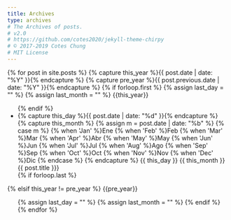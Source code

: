 ```yaml
---
title: Archives
type: archives
# The Archives of posts.
# v2.0
# https://github.com/cotes2020/jekyll-theme-chirpy
# © 2017-2019 Cotes Chung
# MIT License
---
```


<div id="archives" class="pl-xl-2">
{% for post in site.posts %}
  {% capture this_year %}{{ post.date | date: "%Y" }}{% endcapture %}
  {% capture pre_year %}{{ post.previous.date | date: "%Y" }}{% endcapture %}
  {% if forloop.first %}
    {% assign last_day = "" %}
    {% assign last_month = "" %}
  <span class="lead">{{this_year}}</span>
  <ul class="list-unstyled">
  {% endif %}
    <li>
      <div>
        {% capture this_day %}{{ post.date | date: "%d" }}{% endcapture %} {% capture this_month %} {% assign m = post.date | date: "%b" %} {% case m %} {% when 'Jan' %}Ene {% when 'Feb' %}Feb {% when 'Mar' %}Mar {% when 'Apr' %}Abr {% when 'May' %}May {% when 'Jun' %}Jun {% when 'Jul' %}Jul {% when 'Aug' %}Ago {% when 'Sep' %}Sep {% when 'Oct' %}Oct {% when 'Nov' %}Nov {% when 'Dec' %}Dic {% endcase %} {% endcapture %} {{ this_day }} {{ this_month }} {{ post.title }}}</a>
      </div>
    </li>
  {% if forloop.last %}
  </ul>
  {% elsif this_year != pre_year %}
  </ul>
  <span class="lead">{{pre_year}}</span>
  <ul class="list-unstyled">
    {% assign last_day = "" %}
    {% assign last_month = "" %}
  {% endif %}
{% endfor %}
</div>
